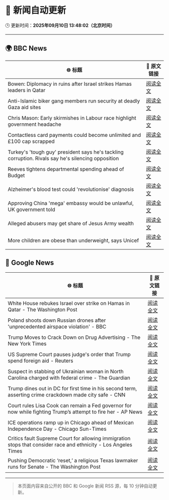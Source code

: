 # 🧠 新闻自动更新

🕒 更新时间：**2025年09月10日 13:48:02（北京时间）**

---

## 🌍 BBC News

| 🌐 标题 | 🔗 原文链接 |
|--------|-------------|
| Bowen: Diplomacy in ruins after Israel strikes Hamas leaders in Qatar | [阅读全文](https://www.bbc.com/news/articles/cm2zepgp5neo?at_medium=RSS&at_campaign=rss) |
| Anti-Islamic biker gang members run security at deadly Gaza aid sites | [阅读全文](https://www.bbc.com/news/articles/cm2zy4l8jgeo?at_medium=RSS&at_campaign=rss) |
| Chris Mason: Early skirmishes in Labour race highlight government headache | [阅读全文](https://www.bbc.com/news/articles/c0lkgylwn06o?at_medium=RSS&at_campaign=rss) |
| Contactless card payments could become unlimited and £100 cap scrapped | [阅读全文](https://www.bbc.com/news/articles/czjv7jy2r9vo?at_medium=RSS&at_campaign=rss) |
| Turkey's 'tough guy' president says he's tackling corruption. Rivals say he's silencing opposition | [阅读全文](https://www.bbc.com/news/articles/ckgqzk31qyzo?at_medium=RSS&at_campaign=rss) |
| Reeves tightens departmental spending ahead of Budget | [阅读全文](https://www.bbc.com/news/articles/cyv63l3395zo?at_medium=RSS&at_campaign=rss) |
| Alzheimer's blood test could 'revolutionise' diagnosis | [阅读全文](https://www.bbc.com/news/articles/cm2ze84e8p1o?at_medium=RSS&at_campaign=rss) |
| Approving China 'mega' embassy would be unlawful, UK government told | [阅读全文](https://www.bbc.com/news/articles/c864w2942vdo?at_medium=RSS&at_campaign=rss) |
| Alleged abusers may get share of Jesus Army wealth | [阅读全文](https://www.bbc.com/news/articles/cqjqxrz5yd0o?at_medium=RSS&at_campaign=rss) |
| More children are obese than underweight, says Unicef | [阅读全文](https://www.bbc.com/news/articles/c7v1e0jr9n8o?at_medium=RSS&at_campaign=rss) |

## 📰 Google News

| 🌐 标题 | 🔗 原文链接 |
|--------|-------------|
| White House rebukes Israel over strike on Hamas in Qatar - The Washington Post | [阅读全文](https://news.google.com/rss/articles/CBMijgFBVV95cUxPSW1YWHpDd3Q5b2VjeDVmaFN6SE9EdjdsWTVFOTZhR0YyWUU3VnZKaXhYaHMzRWRwVnN0RlJ3QlFmLThhMElrR0NtYU1Hd3hHLWZJeHlXSVNIem9xVzdOY3V6aExjZ1hGbldlOWp4NzdJZTNUUXlHZldFNVBDcU9EcnFjaUo3cGktVHdDXzJ3?oc=5) |
| Poland shoots down Russian drones after 'unprecedented airspace violation' - BBC | [阅读全文](https://news.google.com/rss/articles/CBMiVEFVX3lxTFBVNF9GUmM3d1NJVG5qV1QzZWdmX2VoRnQtQmtrX3JMdFktTE43LXczTW1FS2FoR2RlOXo4ZE9pSUZJNXIzbjJON2Y1QjlYQXJSUUFMcg?oc=5) |
| Trump Moves to Crack Down on Drug Advertising - The New York Times | [阅读全文](https://news.google.com/rss/articles/CBMiiwFBVV95cUxNWHBNSmVCMmo1elJ3Yi1PMmx2Y0I5V3hlX1F5VmlzdnVOSm90b3VOdTVYQVFDQ3JqVzYtTTZWeFF6aWVNYmtyaFJGN1g5bHlCTi1ZeWF6ZjllVlRSX0owaXNDRjNMMkF3LUpJaEpTZTlldUE3RDAtckUyZUxiWkZMOWszd1VaYi1TeWd3?oc=5) |
| US Supreme Court pauses judge's order that Trump spend foreign aid - Reuters | [阅读全文](https://news.google.com/rss/articles/CBMiugFBVV95cUxQQ3AwbGU2dnFwdlVNa0tCdWYzMy1lbnBBTTlhSXpZdEFMa0RyMUFiWWlWZXo3MzNOLVZIQTkwMS01Q3pod1BscE9PS2xzVEhwNzR3WElGeDh3MHd5OXlIVWNoX1kxX2ZZY2hNaG1EZTV5eDAtNGM0WXRwcTJnQUE3RUJHbl9wRXlNVU1EM21jc19yYzlSX1UwTUg2cGRTVGdZV243VFRrVnlZcXVfRFRlMjJHVXk1UlJoVHc?oc=5) |
| Suspect in stabbing of Ukrainian woman in North Carolina charged with federal crime - The Guardian | [阅读全文](https://news.google.com/rss/articles/CBMijgFBVV95cUxQbnhLaGRvSkZGRFBQVlJzVFJLV0xYazhHUFJDdEdrR3hyRjM4SFozV244VTVFcWN5VzltSFMzb3dFOG5xX3JWOW5wZnh1SU5uakV5NGE0Q2xEWGRvVzFyd19wTFV0VmlTOW44X1VTVHI4akVQVnZFQi0tdDB6OUsyNzFNTTJ2MFhMQUM0ZEln?oc=5) |
| Trump dines out in DC for first time in his second term, asserting crime crackdown made city safe - CNN | [阅读全文](https://news.google.com/rss/articles/CBMigAFBVV95cUxNNEJWM1dPdTczUVRhLXJfVWlyYXhBbHpmN0p0VTF2M0U5MEZ2OGFoUXRJaHNWWHR0dkJHLWtoTVQ1TmlJQzBpbUFhdF9RNjk0ODV4aC1ZWTVlTTBkUlV2OHpkc0hhb040QTdiR1BjeXVGUXlSMk5OMk1zOGluZHVndg?oc=5) |
| Court rules Lisa Cook can remain a Fed governor for now while fighting Trump’s attempt to fire her - AP News | [阅读全文](https://news.google.com/rss/articles/CBMiqwFBVV95cUxNVnR2dnpQclp5cUo0dlU4Z0cyUTFJWTd5OE5IUUtJTVotMXhaSzJvSm4zMTFxUEJHZFFrUFZXMndsd0tqMTc4a2pBT3VkVm5DUU5iQnEzQnFNYU1PSnFHM0pZdWF0YTllTHUxTHFxb1BCMkhJaWgxTHhlMlYtVV9lRmZJa2g0c3c2bGJJOVNwSWVXc05nNWJmcF94TmN3dUxOaTkwX2d5VFVRZkk?oc=5) |
| ICE operations ramp up in Chicago ahead of Mexican Independence Day - Chicago Sun-Times | [阅读全文](https://news.google.com/rss/articles/CBMikgFBVV95cUxNeVpjM3ZDaS1faUptY25nZm9aUUhCM1Y2aFpMQlVIaDJYR1JlRk5uTG93dGZEbnpsZmlySjdSNjE5bWkwV3pVMTBLXzJFUmR4WEMyQWhFTFN5cWpNMVRkeDdWMmxVZ08wVno0ZEVSQkRNZlBGVXFJdXM4VEoza1VWeDA1V2VqelpTeWpqUjFVampKdw?oc=5) |
| Critics fault Supreme Court for allowing immigration stops that consider race and ethnicity - Los Angeles Times | [阅读全文](https://news.google.com/rss/articles/CBMi0wFBVV95cUxNNG5TRXpWMXRMakNxX01qQmlaYzBweUFSY3czSzdHNWpMOUNGbXltQTBvZkpreFNGT0pFWHpXeXJTX0FsdUVwaXpfWmluODVRN2hocmg4RjlxYWRnTUR1c3RiTGNVeHo1MXlWMG5VaG1vOWljZmc2OFJuUDhNSEFJQUJMX1VuOXAtelV2QWRVTDdtc2JJdHJDWmpLU29sRVViRE9LcXJYLTJ5bVYwUkRqazh2WkM1NkswcTV0Q3lPZml3aXJPSW55Y2F4SDlrMDFXWUs4?oc=5) |
| Pushing Democratic ‘reset,’ a religious Texas lawmaker runs for Senate - The Washington Post | [阅读全文](https://news.google.com/rss/articles/CBMinwFBVV95cUxNdklZYzdOdUZQQXlXQ2pLQjJXdkJTM01BaU1HWU1OdHRGTkhMWUJPS3NuZ2xFNFg3blFUdWhyS1Z2XzZ0QXh1WXA2b3ptQmJIUERoelg4NFdYc0FKUk5IeElaUkhfbUJBc3VDbEVtX1h5V05nc19Qazc3VmY5cFNSay16LXpiUGNTX3R5S0lVOFR1MmxHbWpfbEh4cm0zUUk?oc=5) |

---
> 本页面内容来自公开的 BBC 和 Google 新闻 RSS 源，每 10 分钟自动更新。